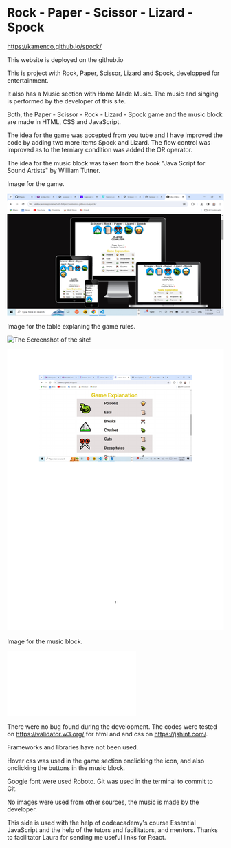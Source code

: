 
# Rock - Paper - Scissor - Lizard - Spock 

https://kamenco.github.io/spock/ 

This website is deployed on the github.io

This is project with Rock, Paper, Scissor, Lizard and Spock,
developped for entertainment. 

It also has a Music section with Home Made Music.
The music and singing is performed by the developer of this site.

Both, the Paper - Scissor - Rock - Lizard - Spock game and
the music block are made in HTML, CSS and JavaScript.

The idea for the game was accepted from you tube and I have improved the code by adding two more items Spock and Lizard. The flow control was improved as to the terniary condition was added the OR operator.

The idea for the music block was taken from the book "Java Script
for Sound Artists" by William Tutner.

Image for the game.

![The Screenshot of the site!](assets/screen_one.png "Screenshop of the game Rock, Scissors, Paper, Lizard and Spock")



Image for the table explaning the game rules.

![The Screenshot of the site!](assets/proba.png "The table")

<img src ="assets/screen_two.pdf">

Image for the music block.

![The Screenshot of the music block!](/assets/screen_three.pdf "Music block")

There were no bug found during the development. The codes were tested on https://validator.w3.org/ for html and and css on https://jshint.com/.

Frameworks and libraries have not been used.

Hover css was used in the game section onclicking the icon, and also onclicking the buttons in the music block.

Google font were used Roboto. Git was used in the terminal to commit to Git.

No images were used from other sources, the music is made by the developer.


This side is used with the help of codeacademy's course Essential JavaScript and the help of the tutors and facilitators, and mentors. Thanks to facilitator Laura for sending me useful links for React.


